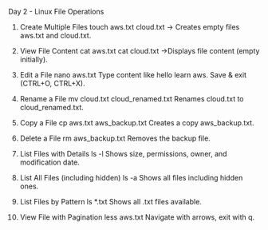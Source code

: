 Day 2 - Linux File Operations

1. Create Multiple Files
touch aws.txt cloud.txt
-> Creates empty files aws.txt and cloud.txt.

2. View File Content
cat aws.txt
cat cloud.txt
->Displays file content (empty initially).

3. Edit a File
nano aws.txt
Type content like hello learn aws. Save & exit (CTRL+O, CTRL+X).

4. Rename a File
mv cloud.txt cloud_renamed.txt
Renames cloud.txt to cloud_renamed.txt.

5. Copy a File
cp aws.txt aws_backup.txt
Creates a copy aws_backup.txt.

6. Delete a File
rm aws_backup.txt
Removes the backup file.

7. List Files with Details
ls -l
Shows size, permissions, owner, and modification date.

8. List All Files (including hidden)
ls -a
Shows all files including hidden ones.

9. List Files by Pattern
ls *.txt
Shows all .txt files available.

10. View File with Pagination
less aws.txt
Navigate with arrows, exit with q.
